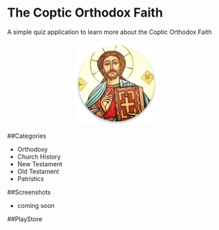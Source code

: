 # The Coptic Orthodox Faith
A simple quiz application to learn more about the Coptic Orthodox Faith

<p align="center">
  <img src="https://github.com/AbanoubG/thecopticorthodoxfaith/blob/master/app/src/main/res/mipmap-xxxhdpi/ic_launcher.png" alt="Launcher Icon"/>
</p>

##Categories
- Orthodoxy
- Church History
- New Testament
- Old Testament
- Patristics

##Screenshots
- coming soon




##PlayStore 


<a href="https://play.google.com/store/apps/details?id=org.copticchurch.library.discoverorthodoxy" 
   title="The Coptic Orthodox Faith">
</a>

